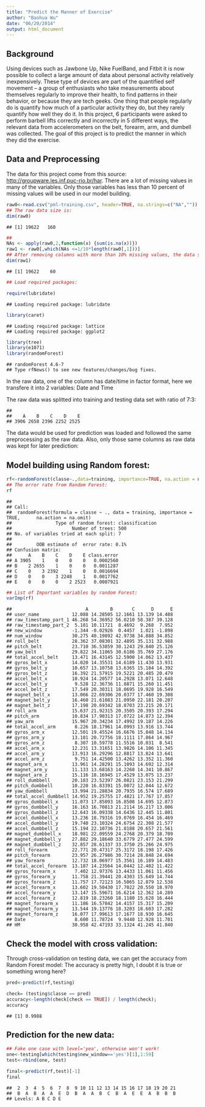 ```yaml
---
title: "Predict the Manner of Exercise"
author: "Baohua Wu"
date: "06/20/2014"
output: html_document
---
```


## Background

Using devices such as Jawbone Up, Nike FuelBand, and Fitbit it is now possible to collect a large amount of data about personal activity relatively inexpensively. These type of devices are part of the quantified self movement – a group of enthusiasts who take measurements about themselves regularly to improve their health, to find patterns in their behavior, or because they are tech geeks. One thing that people regularly do is quantify how much of a particular activity they do, but they rarely quantify how well they do it. In this project, 6 participants were asked to perform barbell lifts correctly and incorrectly in 5 different ways, the relevant data from accelerometers on the belt, forearm, arm, and dumbell was collected. The goal of this project is to predict the manner in which they did the exercise.

## Data and Preprocessing
The data for this project come from this source: http://groupware.les.inf.puc-rio.br/har. There are a lot of missing values in many of the variables. Only those variables has less than 10 percent of missing values will be used in our model building.



```r
raw0<-read.csv("pml-training.csv", header=TRUE, na.strings=c("NA",""))
## The raw data size is:
dim(raw0)
```

```
## [1] 19622   160
```

```r
##
NAs <- apply(raw0,2,function(x) {sum(is.na(x))}) 
raw1 <- raw0[,which(NAs <=1/10*length(raw0[,1]))]
## After removing columns with more than 10% missing values, the data size is:
dim(raw1)
```

```
## [1] 19622    60
```

```r
## Load required packages:

require(lubridate)
```

```
## Loading required package: lubridate
```

```r
library(caret)
```

```
## Loading required package: lattice
## Loading required package: ggplot2
```

```r
library(tree)
library(e1071)
library(randomForest)
```

```
## randomForest 4.6-7
## Type rfNews() to see new features/changes/bug fixes.
```

In the raw data, one of the column has date/time in factor format, here we transfere it into 2 variables: Date and Time



The raw data was splitted into training and testing data set with ratio of 7:3:


```
## 
##    A    B    C    D    E 
## 3906 2658 2396 2252 2525
```

The data would be used for prediction was loaded and followed the same preprocessing as the raw data.
Also, only those same columns as raw data was kept for later prediction:



## Model building using Random forest:


```r
rf<-randomForest(classe~.,data=training, importance=TRUE, na.action = na.omit)
## The error rate from Random Forest:
rf
```

```
## 
## Call:
##  randomForest(formula = classe ~ ., data = training, importance = TRUE,      na.action = na.omit) 
##                Type of random forest: classification
##                      Number of trees: 500
## No. of variables tried at each split: 7
## 
##         OOB estimate of  error rate: 0.1%
## Confusion matrix:
##      A    B    C    D    E class.error
## A 3905    1    0    0    0   0.0002560
## B    2 2655    1    0    0   0.0011287
## C    0    3 2392    1    0   0.0016694
## D    0    0    3 2248    1   0.0017762
## E    0    0    0    2 2523   0.0007921
```

```r
## List of Important variables by random Forest:
varImp(rf)
```

```
##                           A        B       C      D      E
## user_name            12.088 14.28505 12.1661 13.139 14.488
## raw_timestamp_part_1 46.268 54.36952 56.0210 58.387 39.128
## raw_timestamp_part_2  5.181 10.11721  8.4692  9.268  7.952
## new_window           -1.344 -0.02926  0.4457  1.021 -1.898
## num_window           30.275 40.19892 42.9738 34.888 34.852
## roll_belt            28.362 37.08301 32.4895 35.131 32.988
## pitch_belt           23.710 36.53859 30.1243 29.840 25.126
## yaw_belt             29.822 34.11065 30.6186 35.769 27.176
## total_accel_belt     13.471 16.43145 12.5900 14.062 13.437
## gyros_belt_x         14.020 14.35531 14.6189 11.430 13.931
## gyros_belt_y         10.657 13.10758 13.6365 15.184 14.392
## gyros_belt_z         16.392 21.57915 19.5221 20.485 20.479
## accel_belt_x         10.924 14.20577 14.2928 13.071 12.648
## accel_belt_y          9.528 12.36736 11.8871 15.260 11.451
## accel_belt_z         17.549 20.30311 18.0695 19.928 16.549
## magnet_belt_x        13.066 22.69306 20.0377 17.460 19.308
## magnet_belt_y        16.460 21.61083 21.0950 22.181 20.207
## magnet_belt_z        17.198 20.69342 18.8703 23.215 20.171
## roll_arm             15.637 21.92315 20.3505 20.393 17.294
## pitch_arm            10.834 17.90313 17.0722 14.873 12.394
## yaw_arm              15.967 20.34234 17.4992 19.187 14.226
## total_accel_arm       8.226 18.17961 14.0993 13.916 13.744
## gyros_arm_x          12.501 19.45524 16.6676 15.848 14.134
## gyros_arm_y          13.181 20.72756 18.1111 17.864 14.967
## gyros_arm_z           8.307 10.59778 11.5516 10.031  8.541
## accel_arm_x          12.231 13.31651 13.9826 14.106 11.345
## accel_arm_y          13.913 16.29296 12.8817 13.824 13.641
## accel_arm_z           9.751 14.42500 13.4262 13.352 11.360
## magnet_arm_x         13.961 14.28291 15.1093 14.692 12.314
## magnet_arm_y         11.133 13.68163 14.2260 14.341 10.867
## magnet_arm_z         15.116 18.16945 17.4529 13.075 13.237
## roll_dumbbell        20.183 23.52397 26.0821 23.153 21.299
## pitch_dumbbell       10.220 16.83391 15.0072 12.044 12.672
## yaw_dumbbell         13.994 21.28834 20.7935 16.574 17.689
## total_accel_dumbbell 14.952 19.25755 17.4821 17.767 17.857
## gyros_dumbbell_x     11.073 17.85093 16.8508 14.695 12.873
## gyros_dumbbell_y     16.163 16.70813 21.2114 16.217 13.006
## gyros_dumbbell_z     12.643 16.09338 14.6436 12.445 11.801
## accel_dumbbell_x     13.236 18.79316 19.0769 16.454 16.469
## accel_dumbbell_y     19.740 23.10324 24.6754 22.308 21.577
## accel_dumbbell_z     15.194 22.10736 21.8188 20.657 21.561
## magnet_dumbbell_x    18.981 22.09559 24.2768 20.379 18.709
## magnet_dumbbell_y    27.882 29.18640 33.6779 27.477 24.599
## magnet_dumbbell_z    32.857 28.61337 33.3750 25.266 24.975
## roll_forearm         22.771 20.47317 25.3172 18.198 17.426
## pitch_forearm        23.957 26.27986 30.7214 28.848 24.694
## yaw_forearm          12.732 18.06977 15.3561 16.189 14.483
## total_accel_forearm  13.187 14.23564 14.0442 12.402 11.422
## gyros_forearm_x       7.402 12.97376 13.4433 11.061 11.456
## gyros_forearm_y      11.758 21.39441 20.4303 15.649 14.744
## gyros_forearm_z      11.757 17.72123 16.5065 12.879 12.538
## accel_forearm_x      13.602 19.50430 17.7022 20.550 18.970
## accel_forearm_y      13.147 15.59671 16.6214 12.362 14.289
## accel_forearm_z      12.819 18.23260 18.1180 15.628 16.444
## magnet_forearm_x     11.186 16.57842 14.4157 15.317 15.209
## magnet_forearm_y     13.544 19.13776 18.3203 18.603 17.282
## magnet_forearm_z     16.077 17.99613 17.1677 18.930 16.645
## Date                  8.600 11.78724  9.9440 12.928 11.701
## HM                   30.958 42.47193 33.1324 41.245 41.840
```

## Check the model with cross validation:

Through cross-validation on testing data, we can get the accuracy from Random Forest model:
The accuracy is pretty high, I doubt it is true or something wrong here?


```r
pred<-predict(rf,testing)

check= (testing$classe == pred)
accuracy<-length(check[check == TRUE]) / length(check);
accuracy
```

```
## [1] 0.9988
```

## Prediction for the new data:


```r
## Fake one case with level='yea', otherwise won't work!
one<-testing[which(testing$new_window=='yes')[1],1:59]
test<-rbind(one, test)

final<-predict(rf,test)[-1]
final
```

```
##  2  3  4  5  6  7  8  9 10 11 12 13 14 15 16 17 18 19 20 21 
##  B  A  B  A  A  E  D  B  A  A  B  C  B  A  E  E  A  B  B  B 
## Levels: A B C D E
```

